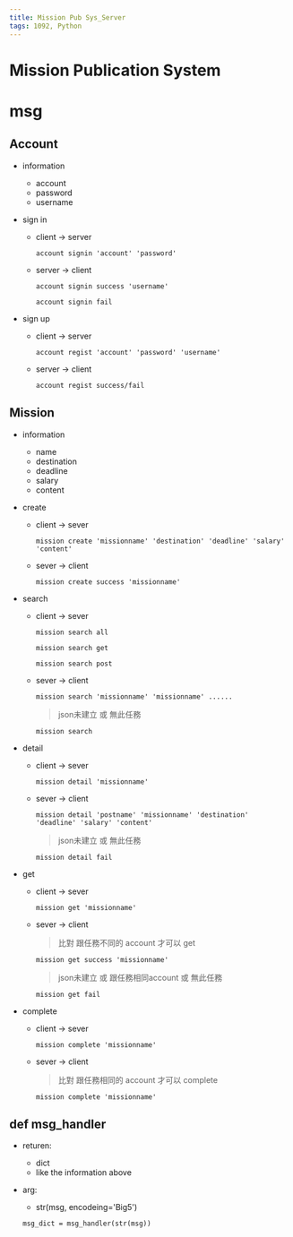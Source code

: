 ```yaml
---
title: Mission Pub Sys_Server
tags: 1092, Python
---
```


# Mission Publication System

# msg

## Account
- information
    - account
    - password
    - username

- sign in
    - client -> server
        ```python=
        account signin 'account' 'password'
        ```
    - server -> client
        ```python=
        account signin success 'username'
        ```
        ```python=
        account signin fail
        ```

- sign up
    -  client -> server
        ```python=
        account regist 'account' 'password' 'username'
        ```
    - server -> client
        ```python=
        account regist success/fail
        ```

## Mission

- information
    - name
    - destination
    - deadline
    - salary
    - content

- create
    - client -> sever
        ```python=
        mission create 'missionname' 'destination' 'deadline' 'salary' 'content'
        ```
    - sever -> client
        ```python=
        mission create success 'missionname'
        ```

- search
    - client -> sever
        ```python=
        mission search all
        ```
        ```python=
        mission search get
        ```
        ```python=
        mission search post
        ```
    - sever -> client
        ```python=
        mission search 'missionname' 'missionname' ......
        ```
        > json未建立 或 無此任務
        ```python=
        mission search 
        ```
- detail
    - client -> sever
        ```python=
        mission detail 'missionname'
        ```
    - sever -> client
        ```python=
        mission detail 'postname' 'missionname' 'destination' 'deadline' 'salary' 'content'
        ```
        > json未建立 或 無此任務
        ```python=
        mission detail fail
        ```
- get
    - client -> sever
        ```python=
        mission get 'missionname'
        ```
    - sever -> client
        > 比對 跟任務不同的 account 才可以 get
        ```python=
        mission get success 'missionname'
        ```
        > json未建立 或 跟任務相同account 或 無此任務
        ```python=
        mission get fail
        ```

- complete
    - client -> sever
        ```python=
        mission complete 'missionname'
        ```
    - sever -> client
        > 比對 跟任務相同的 account 才可以 complete
        ```python=
        mission complete 'missionname'
        ```

## def msg_handler

- returen: 
    - dict
    - like the information above

- arg: 
    - str(msg, encodeing='Big5')

    ```python=
    msg_dict = msg_handler(str(msg))
    ```
